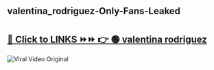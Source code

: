 
 ## valentina_rodriguez-Only-Fans-Leaked

# <h2><a href="https://clipsfans.com/valentina_rodriguez&ref=git">🔗 Click to LINKS ⏩⏩ 👉 🟢 valentina rodriguez </a></h2>

<a href="https://clipsfans.com/valentina_rodriguez&ref=git" rel="nofollow" data-target="animated-image.originalLink"><img src="https://i.ibb.co.com/xMMVF88/686577567.gif" alt="Viral Video Original" style="max-width: 100%; display: inline-block;" data-target="animated-image.originalImage"></a>
